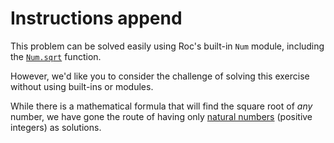 # Instructions append

This problem can be solved easily using Roc's built-in `Num` module, including the [`Num.sqrt`][sqrt] function.

However, we'd like you to consider the challenge of solving this exercise without using built-ins or modules.

While there is a mathematical formula that will find the square root of _any_ number, we have gone the route of having only [natural numbers][natural-number] (positive integers) as solutions.

[sqrt]: https://www.roc-lang.org/builtins/Num#sqrt
[natural-number]: https://en.wikipedia.org/wiki/Natural_number
